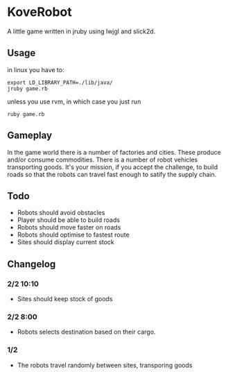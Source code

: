 # KoveRobot

A little game written in jruby using lwjgl and slick2d.

## Usage

in linux you have to:

    export LD_LIBRARY_PATH=./lib/java/
    jruby game.rb

unless you use rvm, in which case you just run

    ruby game.rb

## Gameplay

In the game world there is a number of factories and cities. These
produce and/or consume commodities. There is a number of robot vehicles
transporting goods. It's your mission, if you accept the challenge, to
build roads so that the robots can travel fast enough to satify the
supply chain.

## Todo

* Robots should avoid obstacles
* Player should be able to build roads
* Robots should move faster on roads
* Robots should optimise to fastest route
* Sites should display current stock


## Changelog

### 2/2 10:10
* Sites should keep stock of goods

### 2/2 8:00
* Robots selects destination based on their cargo.

### 1/2
* The robots travel randomly between sites, transporing goods
